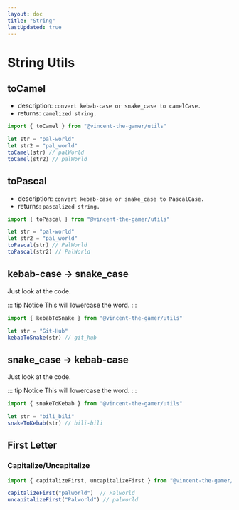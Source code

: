 ```yaml
---
layout: doc
title: "String"
lastUpdated: true
---
```


# String Utils

## toCamel
- description: `convert kebab-case or snake_case to camelCase.`
- returns: `camelized string.`

```ts
import { toCamel } from "@vincent-the-gamer/utils"

let str = "pal-world"
let str2 = "pal_world"
toCamel(str) // palWorld
toCamel(str2) // palWorld
```

## toPascal
- description: `convert kebab-case or snake_case to PascalCase.`
- returns: `pascalized string.`

```ts
import { toPascal } from "@vincent-the-gamer/utils"

let str = "pal-world"
let str2 = "pal_world"
toPascal(str) // PalWorld
toPascal(str2) // PalWorld
```

## kebab-case -> snake_case
Just look at the code.

::: tip Notice
This will lowercase the word.
:::

```ts
import { kebabToSnake } from "@vincent-the-gamer/utils"

let str = "Git-Hub"
kebabToSnake(str) // git_hub
```

## snake_case -> kebab-case
Just look at the code.

::: tip Notice
This will lowercase the word.
:::

```ts
import { snakeToKebab } from "@vincent-the-gamer/utils"

let str = "bili_bili"
snakeToKebab(str) // bili-bili
```

## First Letter
### Capitalize/Uncapitalize
```ts
import { capitalizeFirst, uncapitalizeFirst } from "@vincent-the-gamer/utils"

capitalizeFirst("palworld")  // Palworld
uncapitalizeFirst("Palworld") // palworld
```